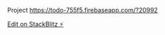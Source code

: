 Project 
https://todo-755f5.firebaseapp.com/?20992

[Edit on StackBlitz ⚡️](https://stackblitz.com/edit/react-ewk9rv)
